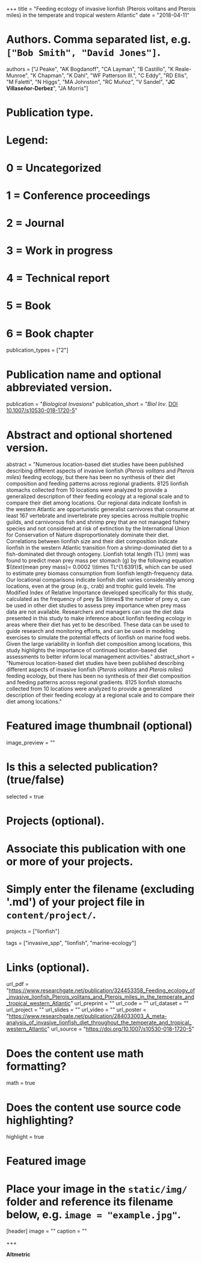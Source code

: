+++
title = "Feeding ecology of invasive lionfish (Pterois volitans and Pterois miles) in the temperate and tropical western Atlantic"
date = "2018-04-11"

# Authors. Comma separated list, e.g. `["Bob Smith", "David Jones"]`.
authors = ["J Peake", "AK Bogdanoff", "CA Layman", "B Castillo", "K Reale-Munroe", "K Chapman", "K Dahl", "WF Patterson III.", "C Eddy", "RD Ellis", "M Faletti", "N Higgs", "MA Johnston", "RC Muñoz", "V Sandel", "**JC Villaseñor-Derbez**", "JA Morris"]

# Publication type.
# Legend:
# 0 = Uncategorized
# 1 = Conference proceedings
# 2 = Journal
# 3 = Work in progress
# 4 = Technical report
# 5 = Book
# 6 = Book chapter
publication_types = ["2"]

# Publication name and optional abbreviated version.
publication = "*Biological Invasions*"
publication_short = "*Biol Inv*. [DOI 10.1007/s10530-018-1720-5](https://doi.org/10.1007/s10530-018-1720-5)"

# Abstract and optional shortened version.
abstract = "Numerous location-based diet studies have been published describing different aspects of invasive lionfish (*Pterois volitans* and *Pterois miles*) feeding ecology, but there has been no synthesis of their diet composition and feeding patterns across regional gradients. 8125 lionfish stomachs collected from 10 locations were analyzed to provide a generalized description of their feeding ecology at a regional scale and to compare their diet among locations. Our regional data indicate lionfish in the western Atlantic are opportunistic generalist carnivores that consume at least 167 vertebrate and invertebrate prey species across multiple trophic guilds, and carnivorous fish and shrimp prey that are not managed fishery species and not considered at risk of extinction by the International Union for Conservation of Nature disproportionately dominate their diet. Correlations between lionfish size and their diet composition indicate lionfish in the western Atlantic transition from a shrimp-dominated diet to a fish-dominated diet through ontogeny. Lionfish total length (TL) (mm) was found to predict mean prey mass per stomach (g) by the following equation $\\text{mean prey mass}= 0.0002 \\times TL^{1.6391}$, which can be used to estimate prey biomass consumption from lionfish length-frequency data. Our locational comparisons indicate lionfish diet varies considerably among locations, even at the group (e.g., crab) and trophic guild levels. The Modified Index of Relative Importance developed specifically for this study, calculated as the frequency of prey $a \\times$ the number of prey $a$, can be used in other diet studies to assess prey importance when prey mass data are not available. Researchers and managers can use the diet data presented in this study to make inference about lionfish feeding ecology in areas where their diet has yet to be described. These data can be used to guide research and monitoring efforts, and can be used in modeling exercises to simulate the potential effects of lionfish on marine food webs. Given the large variability in lionfish diet composition among locations, this study highlights the importance of continued location-based diet assessments to better inform local management activities."
abstract_short = "Numerous location-based diet studies have been published describing different aspects of invasive lionfish (*Pterois volitans* and *Pterois miles*) feeding ecology, but there has been no synthesis of their diet composition and feeding patterns across regional gradients. 8125 lionfish stomachs collected from 10 locations were analyzed to provide a generalized description of their feeding ecology at a regional scale and to compare their diet among locations."

# Featured image thumbnail (optional)
image_preview = ""

# Is this a selected publication? (true/false)
selected = true

# Projects (optional).
#   Associate this publication with one or more of your projects.
#   Simply enter the filename (excluding '.md') of your project file in `content/project/`.
projects = ["lionfish"]

tags = ["invasive_spp", "lionfish", "marine-ecology"]

# Links (optional).
url_pdf = "https://www.researchgate.net/publication/324453358_Feeding_ecology_of_invasive_lionfish_Pterois_volitans_and_Pterois_miles_in_the_temperate_and_tropical_western_Atlantic"
url_preprint = ""
url_code = ""
url_dataset = ""
url_project = ""
url_slides = ""
url_video = ""
url_poster = "https://www.researchgate.net/publication/284033003_A_meta-analysis_of_invasive_lionfish_diet_throughout_the_temperate_and_tropical_western_Atlantic"
url_source = "https://doi.org/10.1007/s10530-018-1720-5"

# Does the content use math formatting?
math = true

# Does the content use source code highlighting?
highlight = true

# Featured image
# Place your image in the `static/img/` folder and reference its filename below, e.g. `image = "example.jpg"`.
[header]
image = ""
caption = ""

+++

**Altmetric**

<script type="text/javascript" src="https://d1bxh8uas1mnw7.cloudfront.net/assets/embed.js"></script><div class="altmetric-embed" data-badge-type="donut" data-altmetric-id="36454318" />
